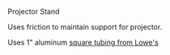 Projector Stand 

Uses friction to maintain support for projector.

Uses 1" aluminum [square tubing from Lowe's](https://www.lowes.com/pd/Steelworks-1-in-W-x-3-ft-L-Mill-Finished-Aluminum-Square-Tube/3053655)

